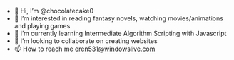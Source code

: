 - 👋 Hi, I’m @chocolatecake0
- 👀 I’m interested in reading fantasy novels, watching movies/animations and playing games
- 🌱 I’m currently learning Intermediate Algorithm Scripting with Javascript
- 💞️ I’m looking to collaborate on creating websites
- 📫 How to reach me eren531@windowslive.com

<!---
chocolatecake0/chocolatecake0 is a ✨ special ✨ repository because its `README.md` (this file) appears on your GitHub profile.
You can click the Preview link to take a look at your changes.
--->
